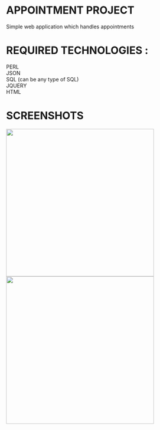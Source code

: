 # APPOINTMENT PROJECT
Simple web application which handles appointments

# REQUIRED TECHNOLOGIES : 
PERL<br/>
JSON<br/>
SQL (can be any type of SQL)<br/>
JQUERY<br/>
HTML<br/>

# SCREENSHOTS
<img src="https://github.com/sovicheacheth/AppointmentProject/blob/master/Screenshot1.jpg" width="400"/>
<img src="https://github.com/sovicheacheth/AppointmentProject/blob/master/Screenshot2.jpg" width="400"/>
